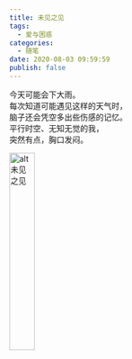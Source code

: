 ```yaml
---
title: 未见之见
tags:
  - 爱与困惑
categories:
  - 随笔
date: 2020-08-03 09:59:59
publish: false
---
```


<meting-js server="netease" type="song" id="28111645" lrc-type="0"></meting-js>
今天可能会下大雨。  
每次知道可能遇见这样的天气时，  
脑子还会凭空多出些伤感的记忆。  
平行时空、无知无觉的我，  
突然有点，胸口发闷。

![alt 未见之见](/images/未见之见.jpg)

<style>
img{
	width:30%;
}
</style>